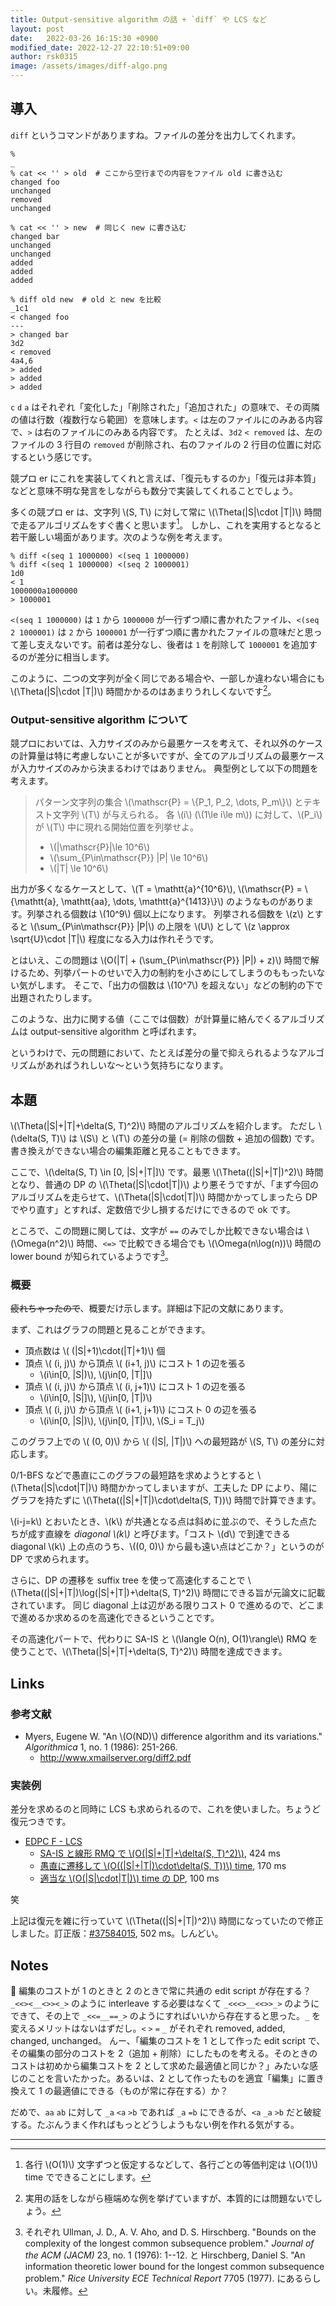 ```yaml
---
title: Output-sensitive algorithm の話 + `diff` や LCS など
layout: post
date:   2022-03-26 16:15:30 +0900
modified_date: 2022-12-27 22:10:51+09:00
author: rsk0315
image: /assets/images/diff-algo.png
---
```


## 導入

`diff` というコマンドがありますね。ファイルの差分を出力してくれます。

```terminal-marker
% 
_
% cat << '' > old  # ここから空行までの内容をファイル old に書き込む
changed foo
unchanged
removed
unchanged

% cat << '' > new  # 同じく new に書き込む
changed bar
unchanged
unchanged
added
added
added

% diff old new  # old と new を比較
_1c1
< changed foo
---
> changed bar
3d2
< removed
4a4,6
> added
> added
> added
```

`c` `d` `a` はそれぞれ「変化した」「削除された」「追加された」の意味で、その両隣の値は行数（複数行なら範囲）を意味します。`<` は左のファイルにのみある内容で、`>` は右のファイルにのみある内容です。 
たとえば、`3d2` `< removed` は、左のファイルの 3 行目の `removed` が削除され、右のファイルの 2 行目の位置に対応するという感じです。

競プロ er にこれを実装してくれと言えば、「復元もするのか」「復元は非本質」などと意味不明な発言をしながらも数分で実装してくれることでしょう。

多くの競プロ er は、文字列 \\(S, T\\) に対して常に \\(\\Theta(\|S\|\\cdot \|T\|)\\) 時間で走るアルゴリズムをすぐ書くと思います[^eq-cost]。
しかし、これを実用するとなると若干厳しい場面があります。次のような例を考えます。

[^eq-cost]: 各行 \\(O(1)\\) 文字ずつと仮定するなどして、各行ごとの等価判定は \\(O(1)\\) time でできることにします。

```terminal
% diff <(seq 1 1000000) <(seq 1 1000000)
% diff <(seq 1 1000000) <(seq 2 1000001)
1d0
< 1
1000000a1000000
> 1000001
```

`<(seq 1 1000000)` は `1` から `1000000` が一行ずつ順に書かれたファイル、`<(seq 2 1000001)` は `2` から `1000001` が一行ずつ順に書かれたファイルの意味だと思って差し支えないです。前者は差分なし、後者は `1` を削除して `1000001` を追加するのが差分に相当します。

このように、二つの文字列が全く同じである場合や、一部しか違わない場合にも \\(\\Theta(\|S\|\\cdot \|T\|)\\) 時間かかるのはあまりうれしくないです[^example]。

[^example]: 実用の話をしながら極端めな例を挙げていますが、本質的には問題ないでしょう。

### Output-sensitive algorithm について

競プロにおいては、入力サイズのみから最悪ケースを考えて、それ以外のケースの計算量は特に考慮しないことが多いですが、全てのアルゴリズムの最悪ケースが入力サイズのみから決まるわけではありません。
典型例として以下の問題を考えます。

> パターン文字列の集合 \\(\\mathscr{P} = \\{P\_1, P\_2, \\dots, P\_m\\}\\) とテキスト文字列 \\(T\\) が与えられる。
> 各 \\(i\\) (\\(1\\le i\\le m\\)) に対して、\\(P\_i\\) が \\(T\\) 中に現れる開始位置を列挙せよ。
> - \\(\|\\mathscr{P}\|\\le 10^6\\)
> - \\(\\sum\_{P\\in\\mathscr{P}} \|P\| \\le 10^6\\)
> - \\(\|T\| \\le 10^6\\)

出力が多くなるケースとして、\\(T = \\mathtt{a}^{10^6}\\), \\(\\mathscr{P} = \\{\\mathtt{a}, \\mathtt{aa}, \\dots, \\mathtt{a}^{1413}\\}\\) のようなものがあります。列挙される個数は \\(10^9\\) 個以上になります。
列挙される個数を \\(z\\) とすると \\(\\sum\_{P\\in\\mathscr{P}} \|P\|\\) の上限を \\(U\\) として \\(z \\approx \\sqrt{U}\\cdot \|T\|\\) 程度になる入力は作れそうです。

とはいえ、この問題は \\(O(\|T\| + (\\sum\_{P\\in\\mathscr{P}} \|P\|) + z)\\) 時間で解けるため、列挙パートのせいで入力の制約を小さめにしてしまうのももったいない気がします。
そこで、「出力の個数は \\(10^7\\) を超えない」などの制約の下で出題されたりします。

このような、出力に関する値（ここでは個数）が計算量に絡んでくるアルゴリズムは output-sensitive algorithm と呼ばれます。

というわけで、元の問題において、たとえば差分の量で抑えられるようなアルゴリズムがあればうれしいな〜という気持ちになります。

## 本題

\\(\\Theta(\|S\|+\|T\|+\\delta(S, T)^2)\\) 時間のアルゴリズムを紹介します。
ただし \\(\\delta(S, T)\\) は \\(S\\) と \\(T\\) の差分の量 (= 削除の個数 + 追加の個数) です。書き換えができない場合の編集距離と見ることもできます。

ここで、\\(\\delta(S, T) \\in [0, \|S\|+\|T\|]\\) です。最悪 \\(\\Theta((\|S\|+\|T\|)^2)\\) 時間となり、普通の DP の \\(\\Theta(\|S\|\\cdot\|T\|)\\) より悪そうですが、「まず今回のアルゴリズムを走らせて、\\(\\Theta(\|S\|\\cdot\|T\|)\\) 時間かかってしまったら DP でやり直す」とすれば、定数倍で少し損するだけにできるので ok です。

ところで、この問題に関しては、文字が `==` のみでしか比較できない場合は \\(\\Omega(n^2)\\) 時間、`<=>` で比較できる場合でも \\(\\Omega(n\\log(n))\\) 時間の lower bound が知られているようです[^bound]。

[^bound]: それぞれ Ullman, J. D., A. V. Aho, and D. S. Hirschberg. "Bounds on the complexity of the longest common subsequence problem." *Journal of the ACM (JACM)* 23, no. 1 (1976): 1--12. と Hirschberg, Daniel S. "An information theoretic lower bound for the longest common subsequence problem." *Rice University ECE Technical Report* 7705 (1977). にあるらしい。未履修。

### 概要

~~疲れちゃったので~~、概要だけ示します。詳細は下記の文献にあります。

まず、これはグラフの問題と見ることができます。

- 頂点数は \\( (\|S\|+1)\\cdot(\|T\|+1)\\) 個
- 頂点 \\( (i, j)\\) から頂点 \\( (i+1, j)\\) にコスト 1 の辺を張る
    - \\(i\\in[0, \|S\|)\\), \\(j\\in[0, \|T\|]\\)
- 頂点 \\( (i, j)\\) から頂点 \\( (i, j+1)\\) にコスト 1 の辺を張る
    - \\(i\\in[0, \|S\|]\\), \\(j\\in[0, \|T\|)\\)
- 頂点 \\( (i, j)\\) から頂点 \\( (i+1, j+1)\\) にコスト 0 の辺を張る
    - \\(i\\in[0, \|S\|)\\), \\(j\\in[0, \|T\|)\\), \\(S\_i = T\_j\\)
    
このグラフ上での \\( (0, 0)\\) から \\( (\|S\|, \|T\|)\\) への最短路が \\(S, T\\) の差分に対応します。

0/1-BFS などで愚直にこのグラフの最短路を求めようとすると \\(\\Theta(\|S\|\\cdot\|T\|)\\) 時間かかってしまいますが、工夫した DP により、陽にグラフを持たずに \\(\\Theta((\|S\|+\|T\|)\\cdot\\delta(S, T))\\) 時間で計算できます。

\\(i-j=k\\) とおいたとき、\\(k\\) が共通となる点は斜めに並ぶので、そうした点たちが成す直線を _diagonal \\(k\\)_ と呼びます。「コスト \\(d\\) で到達できる diagonal \\(k\\) 上の点のうち、\\((0, 0)\\) から最も遠い点はどこか？」というのが DP で求められます。

さらに、DP の遷移を suffix tree を使って高速化することで \\(\\Theta((\|S\|+\|T\|)\\log(\|S\|+\|T\|)+\\delta(S, T)^2)\\) 時間にできる旨が元論文に記載されています。
同じ diagonal 上は辺がある限りコスト 0 で進めるので、どこまで進めるか求めるのを高速化できるということです。

その高速化パートで、代わりに SA-IS と \\(\\langle O(n), O(1)\\rangle\\) RMQ を使うことで、\\(\\Theta(\|S\|+\|T\|+\\delta(S, T)^2)\\) 時間を達成できます。

## Links

### 参考文献

- Myers, Eugene W. "An \\(O(ND)\\) difference algorithm and its variations." *Algorithmica* 1, no. 1 (1986): 251-266.
    - <http://www.xmailserver.org/diff2.pdf>


### 実装例

差分を求めるのと同時に LCS も求められるので、これを使いました。ちょうど復元つきです。

- [EDPC F - LCS](https://atcoder.jp/contests/dp/tasks/dp_f)
    - [SA-IS と線形 RMQ で \\(O(\|S\|+\|T\|+\\delta(S, T)^2)\\)](https://atcoder.jp/contests/dp/submissions/30412602), 424 ms
    - [愚直に遷移して \\(O((\|S\|+\|T\|)\\cdot\\delta(S, T))\\) time](https://atcoder.jp/contests/dp/submissions/30371473), 170 ms
    - [適当な \\(O(\|S\|\\cdot\|T\|)\\) time の DP](https://atcoder.jp/contests/dp/submissions/30414852), 100 ms
 
笑

上記は復元を雑に行っていて \\(\\Theta((\|S\|+\|T\|)^2)\\) 時間になっていたので修正しました。訂正版：[#37584015](https://atcoder.jp/contests/dp/submissions/37584015), 502 ms。しんどい。

## Notes

📝 編集のコストが 1 のときと 2 のときで常に共通の edit script が存在する？ `_<<><__<>><_>` のように interleave する必要はなくて `_<<<>__<<>>_>` のようにできて、その上で `_<<=__==_>` のようにすればいいから存在すると思った。`_` を変えるメリットはないはずだし。`<` `>` `=` `_` がそれぞれ removed, added, changed, unchanged。
んー、「編集のコストを 1 として作った edit script で、その編集の部分のコストを 2（追加 + 削除）にしたものを考える。そのときのコストは初めから編集コストを 2 として求めた最適値と同じか？」みたいな感じのことを言いたかった。あるいは、2 として作ったものを適宜「編集」に置き換えて 1 の最適値にできる（ものが常に存在する）か？

だめで、`aa` `ab` に対して `_a` `<a` `>b` であれば `_a` `=b` にできるが、`<a` `_a` `>b` だと破綻する。たぶんうまく作ればもっとどうしようもない例を作れる気がする。

---

